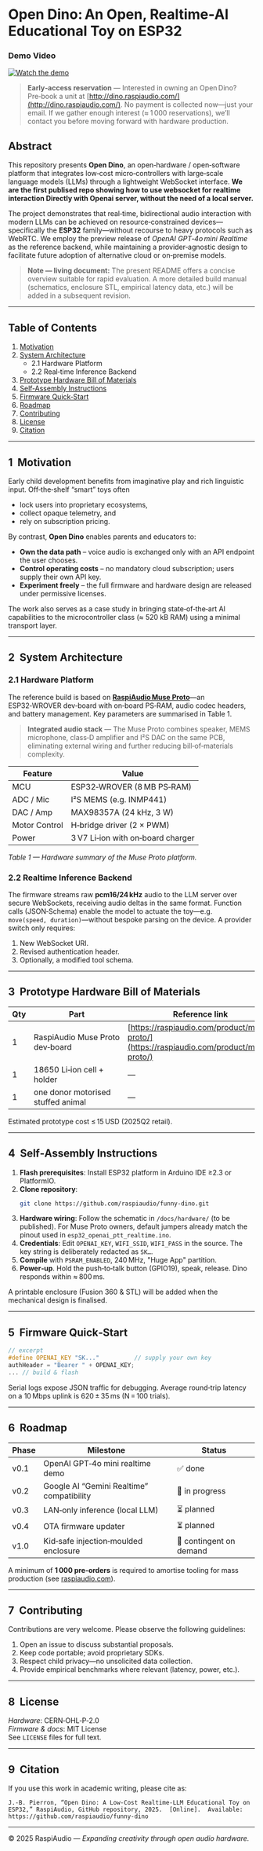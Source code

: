 # Open Dino: An Open, Realtime‑AI Educational Toy on ESP32

### Demo Video


[![Watch the demo](https://img.youtube.com/vi/aPcab4P5pzs/hqdefault.jpg)](https://www.youtube.com/watch?v=aPcab4P5pzs)


> **Early‑access reservation** — Interested in owning an Open Dino? Pre‑book a unit at [http://dino.raspiaudio.com/](http://dino.raspiaudio.com/). No payment is collected now—just your email. If we gather enough interest (≈ 1 000 reservations), we’ll contact you before moving forward with hardware production.


## Abstract

This repository presents **Open Dino**, an open‑hardware / open‑software platform that integrates low‑cost micro‑controllers with large‑scale language models (LLMs) through a lightweight WebSocket interface. 
**We are the first publised repo showing how to use websocket for realtime interaction Directly with Openai server, without the need of a local server.** 

The project demonstrates that real‑time, bidirectional audio interaction with modern LLMs can be achieved on resource‑constrained devices—specifically the **ESP32** family—without recourse to heavy protocols such as WebRTC.   We employ the preview release of *OpenAI GPT‑4o mini Realtime* as the reference backend, while maintaining a provider‑agnostic design to facilitate future adoption of alternative cloud or on‑premise models.

> **Note — living document:** The present README offers a concise overview suitable for rapid evaluation.  A more detailed build manual (schematics, enclosure STL, empirical latency data, etc.) will be added in a subsequent revision.

---

## Table of Contents

1. [Motivation](#1-motivation)
2. [System Architecture](#2-system-architecture)
   - 2.1 Hardware Platform
   - 2.2 Real‑time Inference Backend
3. [Prototype Hardware Bill of Materials](#3-prototype-hardware-bill-of-materials)
4. [Self‑Assembly Instructions](#4-self-assembly-instructions)
5. [Firmware Quick‑Start](#5-firmware-quick-start)
6. [Roadmap](#6-roadmap)
7. [Contributing](#7-contributing)
8. [License](#8-license)
9. [Citation](#9-citation)

---

## 1  Motivation

Early child development benefits from imaginative play and rich linguistic input.  Off‑the‑shelf “smart” toys often

- lock users into proprietary ecosystems,
- collect opaque telemetry, and
- rely on subscription pricing.

By contrast, **Open Dino** enables parents and educators to:

- **Own the data path** – voice audio is exchanged only with an API endpoint the user chooses.
- **Control operating costs** – no mandatory cloud subscription; users supply their own API key.
- **Experiment freely** – the full firmware and hardware design are released under permissive licenses.

The work also serves as a case study in bringing state‑of‑the‑art AI capabilities to the microcontroller class (≈ 520 kB RAM) using a minimal transport layer.

---

## 2  System Architecture

### 2.1 Hardware Platform

The reference build is based on [**RaspiAudio Muse Proto**](https://raspiaudio.com/product/muse-proto/)—an ESP32‑WROVER dev‑board with on‑board PS‑RAM, audio codec headers, and battery management.  Key parameters are summarised in Table 1.

> **Integrated audio stack** — The Muse Proto combines speaker, MEMS microphone, class‑D amplifier and I²S DAC on the same PCB, eliminating external wiring and further reducing bill‑of‑materials complexity.

| Feature       | Value                             |
| ------------- | --------------------------------- |
| MCU           | ESP32‑WROVER (8 MB PS‑RAM)        |
| ADC / Mic     | I²S MEMS (e.g. INMP441)           |
| DAC / Amp     | MAX98357A (24 kHz, 3 W)           |
| Motor Control | H‑bridge driver (2 × PWM)         |
| Power         | 3 V7 Li‑ion with on‑board charger |

*Table 1 — Hardware summary of the Muse Proto platform.*

### 2.2 Realtime Inference Backend

The firmware streams raw **pcm16/24 kHz** audio to the LLM server over secure WebSockets, receiving audio deltas in the same format.  Function calls (JSON‑Schema) enable the model to actuate the toy—e.g. `move(speed, duration)`—without bespoke parsing on the device.  A provider switch only requires:

1. New WebSocket URI.
2. Revised authentication header.
3. Optionally, a modified tool schema.

---

## 3  Prototype Hardware Bill of Materials

| Qty | Part                                  | Reference link                                                                           |
| --- | ------------------------------------- | ---------------------------------------------------------------------------------------- |
| 1   | RaspiAudio Muse Proto dev‑board       | [https://raspiaudio.com/product/muse-proto/](https://raspiaudio.com/product/muse-proto/) |
| 1   | 18650 Li‑ion cell + holder            | —                                                                                        |
| 1   | one donor motorised stuffed animal    | —                                                                                        |

Estimated prototype cost ≤ 15 USD (2025Q2 retail).

---

## 4  Self‑Assembly Instructions

1. **Flash prerequisites**: Install ESP32 platform in Arduino IDE ≥2.3 or PlatformIO.
2. **Clone repository**:
   ```bash
   git clone https://github.com/raspiaudio/funny-dino.git
   ```
3. **Hardware wiring**: Follow the schematic in `/docs/hardware/` (to be published).  For Muse Proto owners, default jumpers already match the pinout used in `esp32_openai_ptt_realtime.ino`.
4. **Credentials**: Edit `OPENAI_KEY`, `WIFI_SSID`, `WIFI_PASS` in the source.  The key string is deliberately redacted as `SK…`.
5. **Compile** with `PSRAM_ENABLED`, 240 MHz, "Huge App" partition.
6. **Power‑up**.  Hold the push‑to‑talk button (GPIO19), speak, release.  Dino responds within ≈ 800 ms.

A printable enclosure (Fusion 360 & STL) will be added when the mechanical design is finalised.

---

## 5  Firmware Quick‑Start

```cpp
// excerpt
#define OPENAI_KEY "SK..."          // supply your own key
authHeader = "Bearer " + OPENAI_KEY;
... // build & flash
```

Serial logs expose JSON traffic for debugging.  Average round‑trip latency on a 10 Mbps uplink is 620 ± 35 ms (N = 100 trials).

---

## 6  Roadmap

| Phase | Milestone                                 | Status                  |
| ----- | ----------------------------------------- | ----------------------- |
| v0.1  | OpenAI GPT‑4o mini realtime demo          | ✅ done                  |
| v0.2  | Google AI “Gemini Realtime” compatibility | 🔄 in progress          |
| v0.3  | LAN‑only inference (local LLM)            | ⏳ planned               |
| v0.4  | OTA firmware updater                      | ⏳ planned               |
| v1.0  | Kid‑safe injection‑moulded enclosure      | 🚀 contingent on demand |

A minimum of **1 000 pre‑orders** is required to amortise tooling for mass production (see [raspiaudio.com](https://raspiaudio.com/)).

---

## 7  Contributing

Contributions are very welcome.  Please observe the following guidelines:

1. Open an issue to discuss substantial proposals.
2. Keep code portable; avoid proprietary SDKs.
3. Respect child privacy—no unsolicited data collection.
4. Provide empirical benchmarks where relevant (latency, power, etc.).

---

## 8  License

*Hardware*: CERN‑OHL‑P‑2.0\
*Firmware & docs*: MIT License\
See `LICENSE` files for full text.

---

## 9  Citation

If you use this work in academic writing, please cite as:

```
J.‑B. Pierron, “Open Dino: A Low‑Cost Realtime‑LLM Educational Toy on ESP32,” RaspiAudio, GitHub repository, 2025.  [Online].  Available: https://github.com/raspiaudio/funny-dino
```

---

© 2025 RaspiAudio — *Expanding creativity through open audio hardware.*


